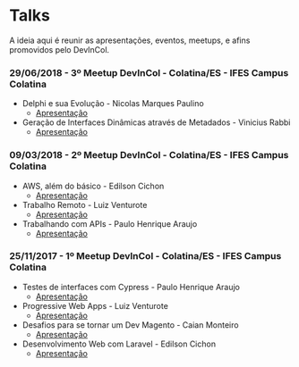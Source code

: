 # Talks
A ideia aqui é reunir as apresentações, eventos, meetups, e afins promovidos pelo DevInCol.

### 29/06/2018 - 3º Meetup DevInCol - Colatina/ES - IFES Campus Colatina
 * Delphi e sua Evolução - Nicolas Marques Paulino
	* [Apresentação](https://drive.google.com/open?id=1CcUC17XixpNFjCkotNJmWkopu4JSbwaI)
 * Geração de Interfaces Dinâmicas através de Metadados - Vinicius Rabbi
	* [Apresentação]()

### 09/03/2018 - 2º Meetup DevInCol - Colatina/ES - IFES Campus Colatina
 * AWS, além do básico - Edilson Cichon
	* [Apresentação](https://docs.google.com/presentation/d/1BCricaiwO_BAE3IDFph6l1EANg_mzIWx1E8pNHEMJx8/edit?usp=sharing)
 * Trabalho Remoto - Luiz Venturote
	* [Apresentação]()
 * Trabalhando com APIs - Paulo Henrique Araujo
	* [Apresentação](http://slides.com/paulohenrique-8/apis)
	
### 25/11/2017 - 1º Meetup DevInCol - Colatina/ES - IFES Campus Colatina
 * Testes de interfaces com Cypress - Paulo Henrique Araujo
	* [Apresentação](http://slides.com/paulohenrique-8/testes-de-interfaces-web-com-cypress)
 * Progressive Web Apps - Luiz Venturote
	* [Apresentação](https://speakerdeck.com/luizventurote/progressive-web-apps-and-magento-2-meet-magento-brazil)
 * Desafios para se tornar um Dev Magento - Caian Monteiro
	* [Apresentação](http://prezi.com/eth0xbcobenz/?utm_campaign=share&utm_medium=copy)
 * Desenvolvimento Web com Laravel - Edilson Cichon
	* [Apresentação](https://docs.google.com/presentation/d/1ydOTysY16J6zPqcwX4egGwibjc8VkC46LKk4o-awwwA/edit?usp=sharing)
